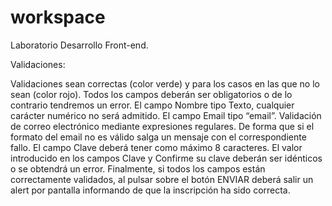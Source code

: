 # workspace

Laboratorio Desarrollo Front-end.

Validaciones:

 Validaciones sean correctas (color verde) y para los casos en las que no lo sean (color rojo).
 Todos los campos deberán ser obligatorios o de lo contrario tendremos un error.
 El campo Nombre tipo Texto, cualquier carácter numérico no será admitido.
 El campo Email tipo “email”. Validación de correo electrónico mediante expresiones regulares. De forma que si el formato del email no es válido salga un mensaje con el correspondiente fallo.
   El campo Clave deberá tener como máximo 8 caracteres.
   El valor introducido en los campos Clave y Confirme su clave deberán ser idénticos o se obtendrá un error.
   Finalmente, si todos los campos están correctamente validados, al pulsar sobre el botón ENVIAR deberá salir un alert por pantalla informando de que la inscripción ha sido correcta.
